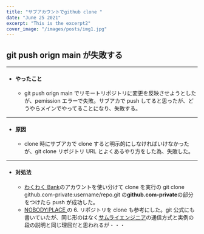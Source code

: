 ```yaml
---
title: "サブアカウントでgithub clone "
date: "June 25 2021"
excerpt: "This is the excerpt2"
cover_image: "/images/posts/img1.jpg"
---
```


## git push orign main が失敗する

---

- #### やったこと

  - git push orign main でリモートリポジトリに変更を反映させようとしたが、pemission エラーで失敗。サブアカで push してると思ったが、どうやらメインでやってることになり、失敗する。

---

- #### 原因

  - clone 時にサブアカで clone すると明示的にしなければいけなかったが、git clone リポジトリ URL とよくあるやり方をした為、失敗した。

---

- #### 対処法
  - [わくわく Bank](https://www.wakuwakubank.com/posts/380-git-multiple-account/)のアカウントを使い分けて clone を実行の git clone github.com-private:username/repo.git の**github.com-private**の部分をつけたら push が成功した。
  - [NOBODY:PLACE
    ](https://nplll.com/2022/10/multiple-github-accounts-windows/#3_sshconfig)の 6. リポジトリを clone も参考にした。git 公式にも書いていたが、同じ形のはなく[サムライエンジニア](https://www.sejuku.net/blog/71436)の通信方式と実例の段の説明と同じ理屈だと思われるが・・・
